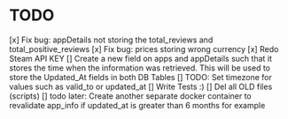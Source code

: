 # TODO

[x] Fix bug: appDetails not storing the total_reviews and total_positive_reviews
[x] Fix bug: prices storing wrong currency
[x] Redo Steam API KEY
[] Create a new field on apps and appDetails such that it stores the time when the information was retrieved. This will be used to store the Updated_At fields in both DB Tables
[] TODO: Set timezone for values such as valid_to or updated_at
[] Write Tests :)
[] Del all OLD files (scripts)
[] todo later: Create another separate docker container to revalidate app_info if updated_at is greater than 6 months for example
